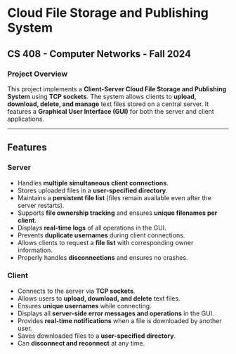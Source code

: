 # Cloud File Storage and Publishing System

## CS 408 - Computer Networks - Fall 2024

### Project Overview
This project implements a **Client-Server Cloud File Storage and Publishing System** using **TCP sockets**. The system allows clients to **upload, download, delete, and manage** text files stored on a central server. It features a **Graphical User Interface (GUI)** for both the server and client applications.

---

## Features

### Server
- Handles **multiple simultaneous client connections**.
- Stores uploaded files in a **user-specified directory**.
- Maintains a **persistent file list** (files remain available even after the server restarts).
- Supports **file ownership tracking** and ensures **unique filenames per client**.
- Displays **real-time logs** of all operations in the GUI.
- Prevents **duplicate usernames** during client connections.
- Allows clients to request a **file list** with corresponding owner information.
- Properly handles **disconnections** and ensures no crashes.

### Client
- Connects to the server via **TCP sockets**.
- Allows users to **upload, download, and delete** text files.
- Ensures **unique usernames** while connecting.
- Displays all **server-side error messages and operations** in the GUI.
- Provides **real-time notifications** when a file is downloaded by another user.
- Saves downloaded files to a **user-specified directory**.
- Can **disconnect and reconnect** at any time.
